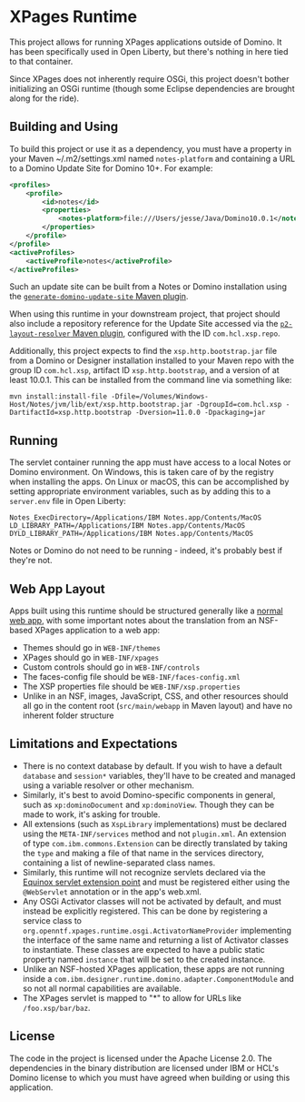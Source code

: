 # XPages Runtime

This project allows for running XPages applications outside of Domino. It has been specifically used in Open Liberty, but there's nothing in here tied to that container.

Since XPages does not inherently require OSGi, this project doesn't bother initializing an OSGi runtime (though some Eclipse dependencies are brought along for the ride).

## Building and Using

To build this project or use it as a dependency, you must have a property in your Maven ~/.m2/settings.xml named `notes-platform` and containing a URL to a Domino Update Site for Domino 10+. For example:

```xml
<profiles>
    <profile>
        <id>notes</id>
        <properties>
            <notes-platform>file:///Users/jesse/Java/Domino10.0.1</notes-platform>
        </properties>
    </profile>
</profile>
<activeProfiles>
    <activeProfile>notes</activeProfile>
</activeProfiles>
```

Such an update site can be built from a Notes or Domino installation using the [`generate-domino-update-site` Maven plugin](https://github.com/OpenNTF/generate-domino-update-site).

When using this runtime in your downstream project, that project should also include a repository reference for the Update Site accessed via the [`p2-layout-resolver` Maven plugin](https://github.com/OpenNTF/p2-layout-provider), configured with the ID `com.hcl.xsp.repo`.

Additionally, this project expects to find the `xsp.http.bootstrap.jar` file from a Domino or Designer installation installed to your Maven repo with the group ID `com.hcl.xsp`, artifact ID `xsp.http.bootstrap`, and a version of at least 10.0.1. This can be installed from the command line via something like:

```
mvn install:install-file -Dfile=/Volumes/Windows-Host/Notes/jvm/lib/ext/xsp.http.bootstrap.jar -DgroupId=com.hcl.xsp -DartifactId=xsp.http.bootstrap -Dversion=11.0.0 -Dpackaging=jar
```

## Running

The servlet container running the app must have access to a local Notes or Domino environment. On Windows, this is taken care of by the registry when installing the apps. On Linux or macOS, this can be accomplished by setting appropriate environment variables, such as by adding this to a `server.env` file in Open Liberty:

```
Notes_ExecDirectory=/Applications/IBM Notes.app/Contents/MacOS
LD_LIBRARY_PATH=/Applications/IBM Notes.app/Contents/MacOS
DYLD_LIBRARY_PATH=/Applications/IBM Notes.app/Contents/MacOS
```

Notes or Domino do not need to be running - indeed, it's probably best if they're not.

## Web App Layout

Apps built using this runtime should be structured generally like a [normal web app](https://www.mkyong.com/maven/how-to-create-a-web-application-project-with-maven/), with some important notes about the translation from an NSF-based XPages application to a web app:

* Themes should go in `WEB-INF/themes`
* XPages should go in `WEB-INF/xpages`
* Custom controls should go in `WEB-INF/controls`
* The faces-config file should be `WEB-INF/faces-config.xml`
* The XSP properties file should be `WEB-INF/xsp.properties`
* Unlike in an NSF, images, JavaScript, CSS, and other resources should all go in the content root (`src/main/webapp` in Maven layout) and have no inherent folder structure

## Limitations and Expectations

* There is no context database by default. If you wish to have a default `database` and `session*` variables, they'll have to be created and managed using a variable resolver or other mechanism.
* Similarly, it's best to avoid Domino-specific components in general, such as `xp:dominoDocument` and `xp:dominoView`. Though they can be made to work, it's asking for trouble.
* All extensions (such as `XspLibrary` implementations) must be declared using the `META-INF/services` method and not `plugin.xml`. An extension of type `com.ibm.commons.Extension` can be directly translated by taking the `type` and making a file of that name in the services directory, containing a list of newline-separated class names.
* Similarly, this runtime will not recognize servlets declared via the [Equinox servlet extension point](https://www.eclipse.org/equinox/server/http_in_equinox.php) and must be registered either using the `@WebServlet` annotation or in the app's web.xml.
* Any OSGi Activator classes will not be activated by default, and must instead be explicitly registered. This can be done by registering a service class to `org.openntf.xpages.runtime.osgi.ActivatorNameProvider` implementing the interface of the same name and returning a list of Activator classes to instantiate. These classes are expected to have a public static property named `instance` that will be set to the created instance.
* Unlike an NSF-hosted XPages application, these apps are not running inside a `com.ibm.designer.runtime.domino.adapter.ComponentModule` and so not all normal capabilities are available.
* The XPages servlet is mapped to "*" to allow for URLs like `/foo.xsp/bar/baz`.

## License

The code in the project is licensed under the Apache License 2.0. The dependencies in the binary distribution are licensed under IBM or HCL's Domino license to which you must have agreed when building or using this application.
